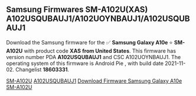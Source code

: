<h2>Samsung Firmwares SM-A102U(XAS) A102USQUBAUJ1/A102UOYNBAUJ1/A102USQUBAUJ1</h2>
Download the Samsung firmware for the ✅ <strong>Samsung Galaxy A10e </strong> ⭐ <strong>SM-A102U</strong> with product code <strong>XAS</strong> <strong> from United States</strong>. This firmware has version number PDA <strong>A102USQUBAUJ1</strong> and CSC A102UOYNBAUJ1. The operating system of this firmware is Android Pie , with build date 2021-11-02. Changelist <strong>18603331</strong>.


[SM-A102U](https://samfirm.shop/samsung/model/SM-A102U)
[A102USQUBAUJ1](https://samfirm.shop/samsung/pda/A102USQUBAUJ1)
[Download Firmware Samsung Galaxy A10e SM-A102U](https://samfirm.shop/samsung/firmware/470799)
